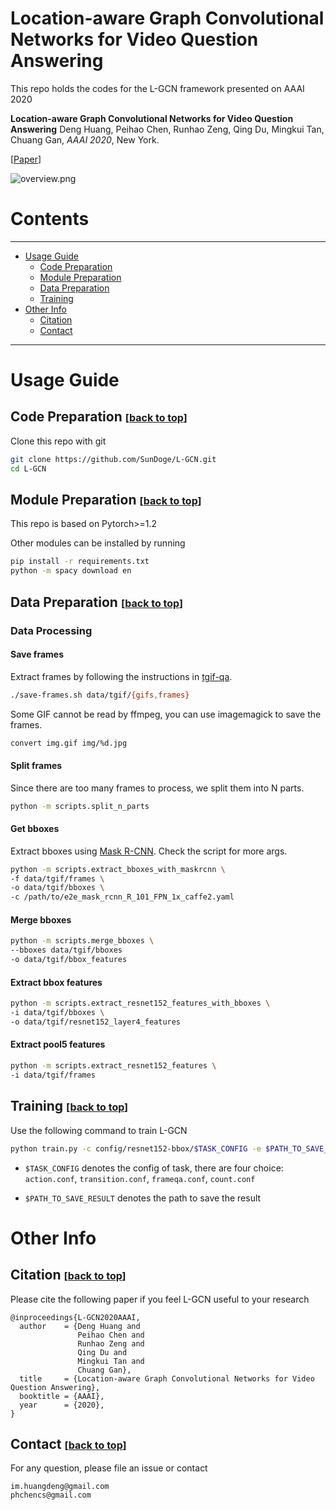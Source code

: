 # <span id="title"> Location-aware Graph Convolutional Networks for Video Question Answering </span>

This repo holds the codes for the L-GCN framework presented on AAAI 2020

**Location-aware Graph Convolutional Networks for Video Question Answering**
Deng Huang, Peihao Chen, Runhao Zeng, Qing Du, Mingkui Tan, Chuang Gan, *AAAI 2020*, New York.

[[Paper](https://arxiv.org/abs/2008.09105)]

![overview.png](https://i.loli.net/2020/08/21/KRk98ciC6eY2hGd.png)

# Contents

---
- [Usage Guide](#usage-guide)
    - [Code Preparation](#code)
    - [Module Preparation](#module)
    - [Data Preparation](#data)
    - [Training](#training)
- [Other Info](#other-info)
    - [Citation](#citation)
    - [Contact](#contact)
---



#  Usage Guide

## <span id="code"> Code Preparation <font size=3>[[back to top](#title)]</font> </span>

Clone this repo with git

```bash
git clone https://github.com/SunDoge/L-GCN.git
cd L-GCN
```

## <span id="module"> Module Preparation <font size=3>[[back to top](#title)]</font> </span>

This repo is based on Pytorch>=1.2

Other modules can be installed by running

```bash
pip install -r requirements.txt
python -m spacy download en
```

## <span id="data"> Data Preparation <font size=3>[[back to top](#title)]</font> </span>

### Data Processing

#### Save frames
Extract frames by following the instructions in [tgif-qa].

```bash
./save-frames.sh data/tgif/{gifs,frames}
```

Some GIF cannot be read by ffmpeg, you can use imagemagick to save the frames.

```bash
convert img.gif img/%d.jpg
```

#### Split frames

Since there are too many frames to process, we split them into N parts.

```bash
python -m scripts.split_n_parts
```

#### Get bboxes

Extract bboxes using [Mask R-CNN]. Check the script for more args.

```bash
python -m scripts.extract_bboxes_with_maskrcnn \
-f data/tgif/frames \
-o data/tgif/bboxes \
-c /path/to/e2e_mask_rcnn_R_101_FPN_1x_caffe2.yaml
```

#### Merge bboxes

```bash
python -m scripts.merge_bboxes \
--bboxes data/tgif/bboxes
-o data/tgif/bbox_features
```

#### Extract bbox features

```bash
python -m scripts.extract_resnet152_features_with_bboxes \
-i data/tgif/bboxes \
-o data/tgif/resnet152_layer4_features
```

#### Extract pool5 features

```bash
python -m scripts.extract_resnet152_features \
-i data/tgif/frames
```


## <span id="training"> Training <font size=3>[[back to top](#title)]</font> </span>

Use the following command to train L-GCN

```bash
python train.py -c config/resnet152-bbox/$TASK_CONFIG -e $PATH_TO_SAVE_RESULT
```

- `$TASK_CONFIG` denotes the config of task, there are four choice: `action.conf`, `transition.conf`, `frameqa.conf`, `count.conf`

- `$PATH_TO_SAVE_RESULT` denotes the path to save the result



# Other Info

## <span id="citation"> Citation <font size=3>[[back to top](#title)]</font> </span>

Please cite the following paper if you feel L-GCN useful to your research

```
@inproceedings{L-GCN2020AAAI,
  author    = {Deng Huang and
               Peihao Chen and
               Runhao Zeng and
               Qing Du and
               Mingkui Tan and
               Chuang Gan},
  title     = {Location-aware Graph Convolutional Networks for Video Question Answering},
  booktitle = {AAAI},
  year      = {2020},
}
```

## <span id="contact"> Contact <font size=3>[[back to top](#title)]</font> </span>

For any question, please file an issue or contact

```
im.huangdeng@gmail.com
phchencs@gmail.com
```

[Mask R-CNN]: (https://github.com/facebookresearch/maskrcnn-benchmark)
[tgif-qa]: (https://github.com/YunseokJANG/tgif-qa)
